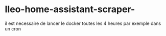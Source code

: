 # Ileo-home-assistant-scraper-
il est necessaire de lancer le docker toutes les 4 heures par exemple dans un cron

